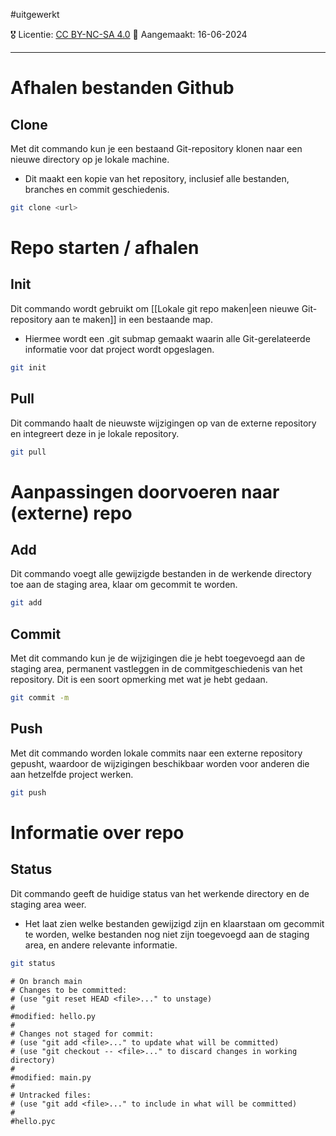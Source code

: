 #uitgewerkt  

🎖️ Licentie: [CC BY-NC-SA 4.0](https://creativecommons.org/licenses/by-nc-sa/4.0/)
📅 Aangemaakt: 16-06-2024

---
# Afhalen bestanden Github
## Clone
Met dit commando kun je een bestaand Git-repository klonen naar een nieuwe directory op je lokale machine. 
* Dit maakt een kopie van het repository, inclusief alle bestanden, branches en commit geschiedenis.

``` Bash
git clone <url>
```

# Repo starten / afhalen
## Init
Dit commando wordt gebruikt om [[Lokale git repo maken|een nieuwe Git-repository aan te maken]] in een bestaande map. 
* Hiermee wordt een .git submap gemaakt waarin alle Git-gerelateerde informatie voor dat project wordt opgeslagen.

``` Bash
git init
```

## Pull
Dit commando haalt de nieuwste wijzigingen op van de externe repository en integreert deze in je lokale repository.

``` Bash
git pull
```

# Aanpassingen doorvoeren naar (externe) repo
## Add
Dit commando voegt alle gewijzigde bestanden in de werkende directory toe aan de staging area, klaar om gecommit te worden.

``` Bash
git add
```

## Commit
Met dit commando kun je de wijzigingen die je hebt toegevoegd aan de staging area, permanent vastleggen in de commitgeschiedenis van het repository. Dit is een soort opmerking met wat je hebt gedaan.

``` Bash
git commit -m
```

## Push
Met dit commando worden lokale commits naar een externe repository gepusht, waardoor de wijzigingen beschikbaar worden voor anderen die aan hetzelfde project werken.

``` Bash
git push
```

# Informatie over repo
## Status
Dit commando geeft de huidige status van het werkende directory en de staging area weer. 
* Het laat zien welke bestanden gewijzigd zijn en klaarstaan om gecommit te worden, welke bestanden nog niet zijn toegevoegd aan de staging area, en andere relevante informatie.

``` Bash
git status
```

``` Output
# On branch main
# Changes to be committed:
# (use "git reset HEAD <file>..." to unstage)
#
#modified: hello.py
#
# Changes not staged for commit:
# (use "git add <file>..." to update what will be committed)
# (use "git checkout -- <file>..." to discard changes in working directory)
#
#modified: main.py
#
# Untracked files:
# (use "git add <file>..." to include in what will be committed)
#
#hello.pyc
```